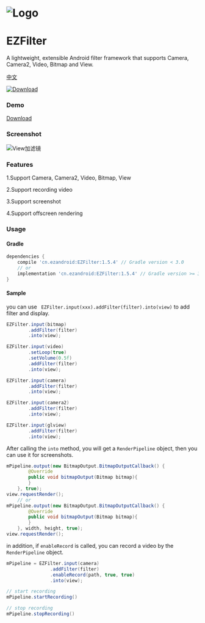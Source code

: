 # ![Logo](https://raw.githubusercontent.com/uestccokey/EZFilter/develop/logo.png)
# EZFilter

A lightweight, extensible Android filter framework that supports Camera, Camera2, Video, Bitmap and View.

[中文](README-CN.md)

[ ![Download](https://api.bintray.com/packages/uestccokey/maven/EZFilter/images/download.svg) ](https://bintray.com/uestccokey/maven/EZFilter/_latestVersion)

### Demo

[Download](https://raw.githubusercontent.com/uestccokey/EZFilter/develop/demo.apk)

### Screenshot

![View加滤镜](https://raw.githubusercontent.com/uestccokey/EZFilter/develop/view-filter.gif)

### Features

1.Support Camera, Camera2, Video, Bitmap, View

2.Support recording video

3.Support screenshot

4.Support offscreen rendering

### Usage

#### Gradle
``` gradle
dependencies {
    compile 'cn.ezandroid:EZFilter:1.5.4' // Gradle version < 3.0
    // or
    implementation 'cn.ezandroid:EZFilter:1.5.4' // Gradle version >= 3.0
}
```

#### Sample

you can use ` EZFilter.input(xxx).addFilter(filter).into(view)` to add filter and display.

``` java
EZFilter.input(bitmap)
        .addFilter(filter)
        .into(view);
```

``` java
EZFilter.input(video)
        .setLoop(true)
        .setVolume(0.5f)
        .addFilter(filter)
        .into(view);
```

``` java
EZFilter.input(camera)
        .addFilter(filter)
        .into(view);
```

``` java
EZFilter.input(camera2)
        .addFilter(filter)
        .into(view);
```

``` java
EZFilter.input(glview)
        .addFilter(filter)
        .into(view);
```

After calling the `into` method, you will get a `RenderPipeline` object, then you can use it for screenshots.

``` java
mPipeline.output(new BitmapOutput.BitmapOutputCallback() {
        @Override
        public void bitmapOutput(Bitmap bitmap){
        }
    }, true);
view.requestRender();
    // or
mPipeline.output(new BitmapOutput.BitmapOutputCallback() {
        @Override
        public void bitmapOutput(Bitmap bitmap){
        }
    }, width, height, true);
view.requestRender();
```

in addition, if `enableRecord` is called, you can record a video by the `RenderPipeline` object.

``` java
mPipeline = EZFilter.input(camera)
                .addFilter(filter)
                .enableRecord(path, true, true)
                .into(view);

// start recording
mPipeline.startRecording()

// stop recording
mPipeline.stopRecording()
```

